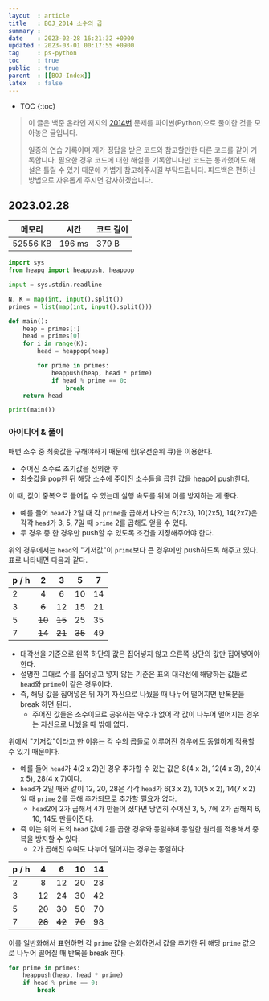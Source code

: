 ```yaml
---
layout  : article
title   : BOJ_2014 소수의 곱
summary : 
date    : 2023-02-28 16:21:32 +0900
updated : 2023-03-01 00:17:55 +0900
tag     : ps-python
toc     : true
public  : true
parent  : [[BOJ-Index]]
latex   : false
---
```

* TOC
{:toc}

> 이 글은 백준 온라인 저지의 [2014번](https://www.acmicpc.net/problem/2014) 문제를 파이썬(Python)으로 풀이한 것을 모아놓은 글입니다.
>
> 일종의 연습 기록이며 제가 정답을 받은 코드와 참고할만한 다른 코드를 같이 기록합니다. 필요한 경우 코드에 대한 해설을 기록합니다만 코드는 통과했어도 해설은 틀릴 수 있기 때문에 가볍게 참고해주시길 부탁드립니다. 피드백은 편하신 방법으로 자유롭게 주시면 감사하겠습니다.

## 2023.02.28

| 메모리    | 시간   | 코드 길이 |
| --------- | -----  | --------- |
| 52556 KB  | 196 ms | 379 B     |

```python
import sys
from heapq import heappush, heappop

input = sys.stdin.readline

N, K = map(int, input().split())
primes = list(map(int, input().split()))

def main():
    heap = primes[:]
    head = primes[0]
    for i in range(K):
        head = heappop(heap)

        for prime in primes:
            heappush(heap, head * prime)
            if head % prime == 0:
                break
    return head

print(main())
```

### 아이디어 & 풀이

매번 소수 중 최솟값을 구해야하기 때문에 힙(우선순위 큐)을 이용한다.

* 주어진 소수로 초기값을 정의한 후
* 최솟값을 pop한 뒤 해당 소수에 주어진 소수들을 곱한 값을 heap에 push한다.

이 때, 값이 중복으로 들어갈 수 있는데 실행 속도를 위해 이를 방지하는 게 좋다.

* 예를 들어 `head`가 2일 때 각 `prime`을 곱해서 나오는 6(2x3), 10(2x5), 14(2x7)은 각각 `head`가 3, 5, 7일 때 `prime` 2를 곱해도 얻을 수 있다.
* 두 경우 중 한 경우만 push할 수 있도록 조건을 지정해주어야 한다.

위의 경우에서는 `head`의 "기저값"이 `prime`보다 큰 경우에만 push하도록 해주고 있다. 표로 나타내면 다음과 같다.

| p / h | 2      | 3      | 5      | 7     |
| ---   | :---:  | :---:  | :---:  | :---: |
| 2     | 4      | 6      | 10     | 14    |
| 3     | ~~6~~  | 12     | 15     | 21    |
| 5     | ~~10~~ | ~~15~~ | 25     | 35    |
| 7     | ~~14~~ | ~~21~~ | ~~35~~ | 49    |

* 대각선을 기준으로 왼쪽 하단의 값은 집어넣지 않고 오른쪽 상단의 값만 집어넣어야 한다.
* 설명한 그대로 수를 집어넣고 넣지 않는 기준은 표의 대각선에 해당하는 값들로 `head`와 `prime`이 같은 경우이다.
* 즉, 해당 값을 집어넣은 뒤 자기 자신으로 나눴을 때 나누어 떨어지면 반복문을 break 하면 된다.
    * 주어진 값들은 소수이므로 공유하는 약수가 없어 각 값이 나누어 떨어지는 경우는 자신으로 나눴을 때 밖에 없다.

위에서 "기저값"이라고 한 이유는 각 수의 곱들로 이루어진 경우에도 동일하게 적용할 수 있기 때문이다.

* 예를 들어 `head`가 4(2 x 2)인 경우 추가할 수 있는 값은 8(4 x 2), 12(4 x 3), 20(4 x 5), 28(4 x 7)이다.
* `head`가 2일 때와 같이 12, 20, 28은 각각 `head`가 6(3 x 2), 10(5 x 2), 14(7 x 2)일 때 `prime` 2를 곱해 추가되므로 추가할 필요가 없다.
    * `head`2에 2가 곱해서 4가 만들어 졌다면 당연히 주어진 3, 5, 7에 2가 곱해져 6, 10, 14도 만들어진다.
* 즉 이는 위의 표의 `head` 값에 2를 곱한 경우와 동일하며 동일한 원리를 적용해서 중복을 방지할 수 있다.
    * 2가 곱해진 수여도 나누어 떨어지는 경우는 동일하다.

| p / h | 4      | 6      | 10     | 14    |
| ---   | :---:  | :---:  | :---:  | :---: |
| 2     | 8      | 12     | 20     | 28    |
| 3     | ~~12~~ | 24     | 30     | 42    |
| 5     | ~~20~~ | ~~30~~ | 50     | 70    |
| 7     | ~~28~~ | ~~42~~ | ~~70~~ | 98    |

이를 일반화해서 표현하면 각 `prime` 값을 순회하면서 값을 추가한 뒤 해당 `prime` 값으로 나누어 떨어질 때 반복을 break 한다.

```py
for prime in primes:
    heappush(heap, head * prime)
    if head % prime == 0:
        break
```
